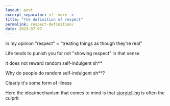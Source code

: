 ```yaml
---
layout: post
excerpt_separator: <!--more-->
title: "The definition of respect"
permalink: respect-definition/
date: 2023-07-07
---
```


In my opinion "respect" = "treating things as though they're real"

Life tends to punish you for not "showing respect" in that sense

It does not reward random self-indulgent sh**

Why do people do random self-indulgent sh**?

Clearly it's some form of illness

Here the idea/mechanism that comes to mind is that [storytelling](/the-mechanics-of-storytelling)
is often the culprit
